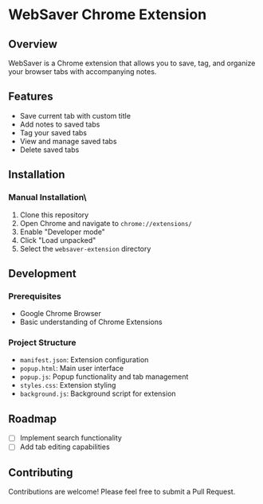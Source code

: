 # WebSaver Chrome Extension

## Overview

WebSaver is a Chrome extension that allows you to save, tag, and organize your browser tabs with accompanying notes.

## Features

- Save current tab with custom title
- Add notes to saved tabs
- Tag your saved tabs
- View and manage saved tabs
- Delete saved tabs

## Installation

### Manual Installation\

1. Clone this repository
2. Open Chrome and navigate to `chrome://extensions/`
3. Enable "Developer mode"
4. Click "Load unpacked"
5. Select the `websaver-extension` directory

## Development

### Prerequisites

- Google Chrome Browser
- Basic understanding of Chrome Extensions

### Project Structure

- `manifest.json`: Extension configuration
- `popup.html`: Main user interface
- `popup.js`: Popup functionality and tab management
- `styles.css`: Extension styling
- `background.js`: Background script for extension

## Roadmap

- [ ] Implement search functionality
- [ ] Add tab editing capabilities

## Contributing

Contributions are welcome! Please feel free to submit a Pull Request.

